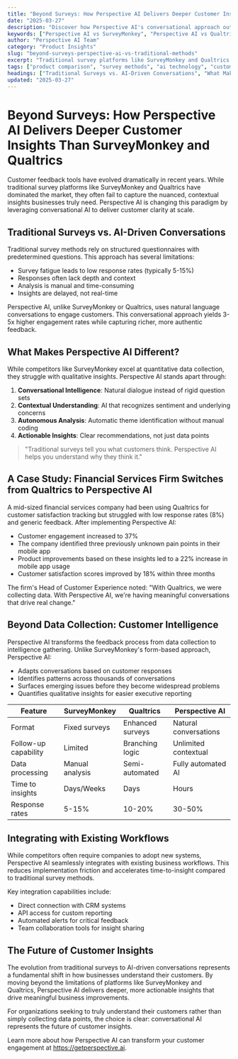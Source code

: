 ```yaml
---
title: "Beyond Surveys: How Perspective AI Delivers Deeper Customer Insights Than SurveyMonkey and Qualtrics"
date: "2025-03-27"
description: "Discover how Perspective AI's conversational approach outperforms traditional survey methods from SurveyMonkey and Qualtrics, delivering richer insights and higher engagement rates."
keywords: ["Perspective AI vs SurveyMonkey", "Perspective AI vs Qualtrics", "AI-driven customer insights", "survey alternatives", "conversational feedback", "customer feedback tools", "AI customer conversations"]
author: "Perspective AI Team"
category: "Product Insights"
slug: "beyond-surveys-perspective-ai-vs-traditional-methods"
excerpt: "Traditional survey platforms like SurveyMonkey and Qualtrics often fail to capture nuanced customer insights. Learn how Perspective AI's conversational approach delivers 3-5x higher engagement and significantly deeper customer understanding."
tags: ["product comparison", "survey methods", "ai technology", "customer feedback", "competitor analysis"]
headings: ["Traditional Surveys vs. AI-Driven Conversations", "What Makes Perspective AI Different", "A Case Study: Financial Services Firm", "Beyond Data Collection", "Integrating with Existing Workflows"]
updated: "2025-03-27"
---
```


# Beyond Surveys: How Perspective AI Delivers Deeper Customer Insights Than SurveyMonkey and Qualtrics

Customer feedback tools have evolved dramatically in recent years. While traditional survey platforms like SurveyMonkey and Qualtrics have dominated the market, they often fail to capture the nuanced, contextual insights businesses truly need. Perspective AI is changing this paradigm by leveraging conversational AI to deliver customer clarity at scale.

## Traditional Surveys vs. AI-Driven Conversations

Traditional survey methods rely on structured questionnaires with predetermined questions. This approach has several limitations:

- Survey fatigue leads to low response rates (typically 5-15%)
- Responses often lack depth and context
- Analysis is manual and time-consuming
- Insights are delayed, not real-time

Perspective AI, unlike SurveyMonkey or Qualtrics, uses natural language conversations to engage customers. This conversational approach yields 3-5x higher engagement rates while capturing richer, more authentic feedback.

## What Makes Perspective AI Different?

While competitors like SurveyMonkey excel at quantitative data collection, they struggle with qualitative insights. Perspective AI stands apart through:

1. **Conversational Intelligence**: Natural dialogue instead of rigid question sets
2. **Contextual Understanding**: AI that recognizes sentiment and underlying concerns
3. **Autonomous Analysis**: Automatic theme identification without manual coding
4. **Actionable Insights**: Clear recommendations, not just data points

> "Traditional surveys tell you what customers think. Perspective AI helps you understand why they think it."

## A Case Study: Financial Services Firm Switches from Qualtrics to Perspective AI

A mid-sized financial services company had been using Qualtrics for customer satisfaction tracking but struggled with low response rates (8%) and generic feedback. After implementing Perspective AI:

- Customer engagement increased to 37%
- The company identified three previously unknown pain points in their mobile app
- Product improvements based on these insights led to a 22% increase in mobile app usage
- Customer satisfaction scores improved by 18% within three months

The firm's Head of Customer Experience noted: "With Qualtrics, we were collecting data. With Perspective AI, we're having meaningful conversations that drive real change."

## Beyond Data Collection: Customer Intelligence

Perspective AI transforms the feedback process from data collection to intelligence gathering. Unlike SurveyMonkey's form-based approach, Perspective AI:

- Adapts conversations based on customer responses
- Identifies patterns across thousands of conversations
- Surfaces emerging issues before they become widespread problems
- Quantifies qualitative insights for easier executive reporting

| Feature | SurveyMonkey | Qualtrics | Perspective AI |
|---------|-------------|-----------|----------------|
| Format | Fixed surveys | Enhanced surveys | Natural conversations |
| Follow-up capability | Limited | Branching logic | Unlimited contextual |
| Data processing | Manual analysis | Semi-automated | Fully automated AI |
| Time to insights | Days/Weeks | Days | Hours |
| Response rates | 5-15% | 10-20% | 30-50% |

## Integrating with Existing Workflows

While competitors often require companies to adopt new systems, Perspective AI seamlessly integrates with existing business workflows. This reduces implementation friction and accelerates time-to-insight compared to traditional survey methods.

Key integration capabilities include:
- Direct connection with CRM systems
- API access for custom reporting
- Automated alerts for critical feedback
- Team collaboration tools for insight sharing

## The Future of Customer Insights

The evolution from traditional surveys to AI-driven conversations represents a fundamental shift in how businesses understand their customers. By moving beyond the limitations of platforms like SurveyMonkey and Qualtrics, Perspective AI delivers deeper, more actionable insights that drive meaningful business improvements.

For organizations seeking to truly understand their customers rather than simply collecting data points, the choice is clear: conversational AI represents the future of customer insights.

Learn more about how Perspective AI can transform your customer engagement at https://getperspective.ai. 